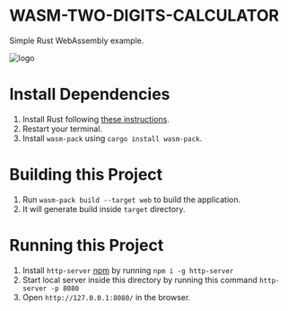 # WASM-TWO-DIGITS-CALCULATOR
Simple Rust WebAssembly example.

![logo](https://cdn-images-1.medium.com/max/1600/1*BfUvDZ4-7Yo-YwMOTNEbMA.png "logo")

# Install Dependencies

1. Install Rust following [these instructions](https://www.rust-lang.org/tools/install).
2. Restart your terminal.
3. Install `wasm-pack` using `cargo install wasm-pack`.

# Building this Project

1. Run `wasm-pack build --target web` to build the application.
2. It will generate build inside `target` directory.

# Running this Project

1. Install `http-server` [npm](https://www.npmjs.com/package/http-server) by running `npm i -g http-server`
2. Start local server inside this directory by running this command `http-server -p 8080`
3. Open `http://127.0.0.1:8080/` in the browser.